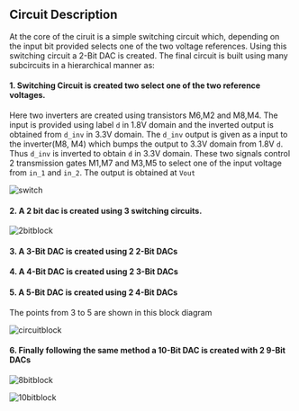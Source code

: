 ## Circuit Description

At the core of the ciruit is a simple switching circuit which, depending on the input bit provided selects one of the two voltage references. Using this switching circuit a 2-Bit DAC is created. The final circuit is built using many subcircuits in a hierarchical manner as:

#### 1. Switching Circuit is created two select one of the two reference voltages.

Here two inverters are created using transistors M6,M2 and M8,M4. The input is provided using label `d` in 1.8V domain and the inverted output is obtained from `d_inv` in 3.3V domain. The `d_inv` output is given as a input to the inverter(M8, M4) which bumps the output to 3.3V domain from 1.8V `d`. Thus `d_inv` is inverted to obtain `d` in 3.3V domain. These two signals control 2 transmission gates M1,M7 and M3,M5 to select one of the input voltage from `in_1` and `in_2`. The output is obtained at `Vout`

![switch](https://user-images.githubusercontent.com/62995893/89989268-59eeff00-dc9e-11ea-9be0-05877ce28a05.jpg)

#### 2. A 2 bit dac is created using 3 switching circuits.

![2bitblock](https://user-images.githubusercontent.com/62995893/89989089-0da3bf00-dc9e-11ea-8b8f-09d9cbddabf3.png)

#### 3. A 3-Bit DAC is created using 2 2-Bit DACs

#### 4. A 4-Bit DAC is created using 2 3-Bit DACs

#### 5. A 5-Bit DAC is created using 2 4-Bit DACs

The points from 3 to 5 are shown in this block diagram

![circuitblock](https://user-images.githubusercontent.com/62995893/89987046-03cc8c80-dc9b-11ea-8440-7fac0c5e8edd.png)

#### 6. Finally following the same method a 10-Bit DAC is created with 2 9-Bit DACs

![8bitblock](https://user-images.githubusercontent.com/62995893/89987035-016a3280-dc9b-11ea-861d-b71c6f960476.png)

![10bitblock](https://user-images.githubusercontent.com/62995893/89987048-04652300-dc9b-11ea-82da-4bd60157a814.png)

